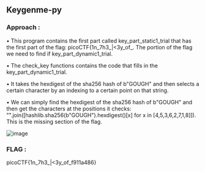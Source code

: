 ## Keygenme-py

### Approach :
•	This program contains the first part called key_part_static1_trial that has the first part of the flag: picoCTF{1n_7h3_|<3y_of_. The portion of the flag we need to find if key_part_dynamic1_trial.



•	The check_key functions contains the code that fills in the key_part_dynamic1_trial.


•	It takes the hexdigest of the sha256 hash of b"GOUGH" and then selects a certain character by an indexing to a certain point on that string.


•	We can simply find the hexdigest of the sha256 hash of b"GOUGH" and then get the characters at the positions it checks: "".join([hashlib.sha256(b"GOUGH").hexdigest()[x] for x in [4,5,3,6,2,7,1,8]]). This is the missing section of the flag.



![image](https://github.com/parthhhhh21/picoCTF-writeups/assets/148140667/46e5d540-e29f-4295-9674-35367213f8d7)



### FLAG :


picoCTF{1n_7h3_|<3y_of_f911a486}
